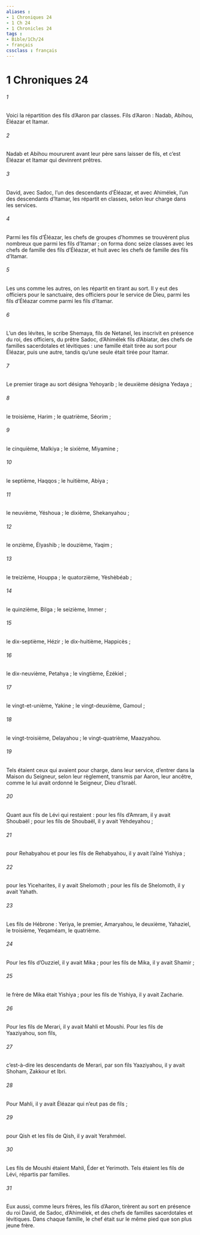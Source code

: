 ```yaml
---
aliases : 
- 1 Chroniques 24
- 1 Ch 24
- 1 Chronicles 24
tags : 
- Bible/1Ch/24
- français
cssclass : français
---
```


# 1 Chroniques 24

###### 1
Voici la répartition des fils d’Aaron par classes. Fils d’Aaron : Nadab, Abihou, Éléazar et Itamar.
###### 2
Nadab et Abihou moururent avant leur père sans laisser de fils, et c’est Éléazar et Itamar qui devinrent prêtres.
###### 3
David, avec Sadoc, l’un des descendants d’Éléazar, et avec Ahimélek, l’un des descendants d’Itamar, les répartit en classes, selon leur charge dans les services.
###### 4
Parmi les fils d’Éléazar, les chefs de groupes d’hommes se trouvèrent plus nombreux que parmi les fils d’Itamar ; on forma donc seize classes avec les chefs de famille des fils d’Éléazar, et huit avec les chefs de famille des fils d’Itamar.
###### 5
Les uns comme les autres, on les répartit en tirant au sort. Il y eut des officiers pour le sanctuaire, des officiers pour le service de Dieu, parmi les fils d’Éléazar comme parmi les fils d’Itamar.
###### 6
L’un des lévites, le scribe Shemaya, fils de Netanel, les inscrivit en présence du roi, des officiers, du prêtre Sadoc, d’Ahimélek fils d’Abiatar, des chefs de familles sacerdotales et lévitiques : une famille était tirée au sort pour Éléazar, puis une autre, tandis qu’une seule était tirée pour Itamar.
###### 7
Le premier tirage au sort désigna Yehoyarib ; le deuxième désigna Yedaya ;
###### 8
le troisième, Harim ; le quatrième, Séorim ;
###### 9
le cinquième, Malkiya ; le sixième, Miyamine ;
###### 10
le septième, Haqqos ; le huitième, Abiya ;
###### 11
le neuvième, Yéshoua ; le dixième, Shekanyahou ;
###### 12
le onzième, Élyashib ; le douzième, Yaqim ;
###### 13
le treizième, Houppa ; le quatorzième, Yèshèbéab ;
###### 14
le quinzième, Bilga ; le seizième, Immer ;
###### 15
le dix-septième, Hézir ; le dix-huitième, Happicès ;
###### 16
le dix-neuvième, Petahya ; le vingtième, Ézékiel ;
###### 17
le vingt-et-unième, Yakine ; le vingt-deuxième, Gamoul ;
###### 18
le vingt-troisième, Delayahou ; le vingt-quatrième, Maazyahou.
###### 19
Tels étaient ceux qui avaient pour charge, dans leur service, d’entrer dans la Maison du Seigneur, selon leur règlement, transmis par Aaron, leur ancêtre, comme le lui avait ordonné le Seigneur, Dieu d’Israël.
###### 20
Quant aux fils de Lévi qui restaient : pour les fils d’Amram, il y avait Shoubaël ; pour les fils de Shoubaël, il y avait Yèhdeyahou ;
###### 21
pour Rehabyahou et pour les fils de Rehabyahou, il y avait l’aîné Yishiya ;
###### 22
pour les Yiceharites, il y avait Shelomoth ; pour les fils de Shelomoth, il y avait Yahath.
###### 23
Les fils de Hébrone : Yeriya, le premier, Amaryahou, le deuxième, Yahaziel, le troisième, Yeqaméam, le quatrième.
###### 24
Pour les fils d’Ouzziel, il y avait Mika ; pour les fils de Mika, il y avait Shamir ;
###### 25
le frère de Mika était Yishiya ; pour les fils de Yishiya, il y avait Zacharie.
###### 26
Pour les fils de Merari, il y avait Mahli et Moushi. Pour les fils de Yaaziyahou, son fils,
###### 27
c’est-à-dire les descendants de Merari, par son fils Yaaziyahou, il y avait Shoham, Zakkour et Ibri.
###### 28
Pour Mahli, il y avait Éléazar qui n’eut pas de fils ;
###### 29
pour Qish et les fils de Qish, il y avait Yerahméel.
###### 30
Les fils de Moushi étaient Mahli, Éder et Yerimoth. Tels étaient les fils de Lévi, répartis par familles.
###### 31
Eux aussi, comme leurs frères, les fils d’Aaron, tirèrent au sort en présence du roi David, de Sadoc, d’Ahimélek, et des chefs de familles sacerdotales et lévitiques. Dans chaque famille, le chef était sur le même pied que son plus jeune frère.
